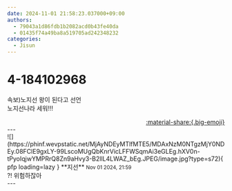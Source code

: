 ```yaml
---
date: 2024-11-01 21:58:23.037000+09:00
authors:
  - 79043a1d86fdb1b2082acd0b43fe40da
  - 01435f74a49ba8a519705ad242348232
categories:
  - Jisun
---
```


# 4-184102968

<div class="post-container" markdown="1">
<div class="content-container md-sidebar__scrollwrap" markdown="1">

속보)노지선 왕이 된다고 선언 <br>노지선나라 세워!!!

</div>
</div>

<div style="text-align: right;" markdown="1">
<a href="https://weverse.io/fromis9/fanpost/4-184102968" style="text-align: right;">:material-share:{.big-emoji}</a>
</div>
---

<div class="comments-container md-sidebar__scrollwrap" markdown="1">
<div class="comment" markdown="1">
<div class='id-container' markdown="1">
![](https://phinf.wevpstatic.net/MjAyNDEyMTlfMTE5/MDAxNzM0NTgzMjY0NDEy.08FClE9gxLY-99LscoMUgQbKnrVicLFFWSqmAi3eGLEg.hXV0n-tPyoIqjwYMPRrQ8Zn9aHvy3-B2llL4LWAZ_bEg.JPEG/image.jpg?type=s72){ pfp loading=lazy }
**<span class="artist">지선</span>** <small>Nov 01 2024, 21:59</small><br>
</div>
<div class='comment-body' markdown="1">
?! 위험하잖아
</div>
</div>
</div>
---

